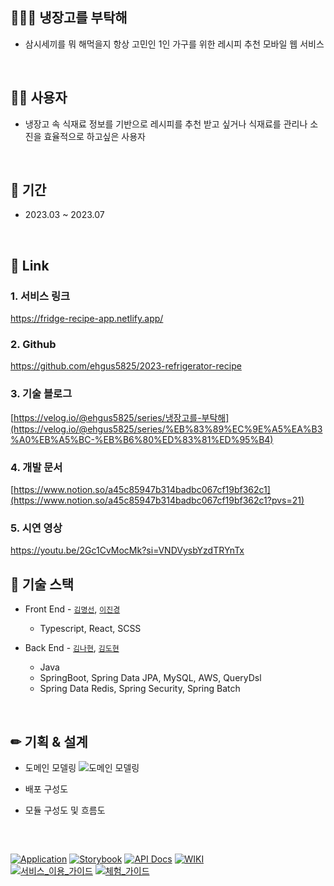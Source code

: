 ## 👨‍👨‍👧 냉장고를 부탁해

  - 삼시세끼를 뭐 해먹을지 항상 고민인 1인 가구를 위한 레시피 추천 모바일 웹 서비스
 
<br>
 
 ## 🤷‍♂️ 사용자
 
  - 냉장고 속 식재료 정보를 기반으로 레시피를 추천 받고 싶거나 식재료를 관리나 소진을 효율적으로 하고싶은 사용자

<br>

## 📆 기간

  - 2023.03 ~ 2023.07

<br>

## 🔗 Link

### 1. 서비스 링크

https://fridge-recipe-app.netlify.app/

### 2. Github

https://github.com/ehgus5825/2023-refrigerator-recipe

### 3. 기술 블로그

[https://velog.io/@ehgus5825/series/냉장고를-부탁해](https://velog.io/@ehgus5825/series/%EB%83%89%EC%9E%A5%EA%B3%A0%EB%A5%BC-%EB%B6%80%ED%83%81%ED%95%B4)

### 4. 개발 문서

[https://www.notion.so/a45c85947b314badbc067cf19bf362c1](https://www.notion.so/a45c85947b314badbc067cf19bf362c1?pvs=21)

### 5. 시연 영상

https://youtu.be/2Gc1CvMocMk?si=VNDVysbYzdTRYnTx

## 📗 기술 스택

  - Front End - [`김명선`](https://github.com/mxxseonkim), [`이진경`](https://github.com/j-kyung99)
    - Typescript, React, SCSS
    
  - Back End - [`김나현`](https://github.com/xiu0327), [`김도현`](https://github.com/ehgus5825)
    - Java
    - SpringBoot, Spring Data JPA, MySQL, AWS, QueryDsl
    - Spring Data Redis, Spring Security, Spring Batch

<br>

## ✏ 기획 & 설계

- 도메인 모델링
![도메인 모델링](https://github.com/xiu0327/2023-refrigerator-recipe/assets/78461009/bc31d72b-0fcd-4249-b2a0-99604bca79d5)

- 배포 구성도

- 모듈 구성도 및 흐름도

<br>

## 

[![Application](http://img.shields.io/badge/Application-F46A54?style=flat&logo=github&logoColor=white&link=)]()
[![Storybook](http://img.shields.io/badge/Storybook-FF4785?style=flat&logo=Storybook&logoColor=white&link=h)]()
[![API Docs](http://img.shields.io/badge/-API%20Docs-important?style=flat&logo=dev.to&logoColor=white&link=)]()
[![WIKI](http://img.shields.io/badge/-GitHub%20WiKi-395FC1?style=flat&logo=GitHub&logoColor=white&link=https://github.com/xiu0327/2023-refrigerator-recipe/wiki/%F0%9F%9A%97-%EC%9A%94%EA%B5%AC%EC%82%AC%ED%95%AD-%EB%B6%84%EC%84%9D)](https://github.com/xiu0327/2023-refrigerator-recipe/wiki/%F0%9F%9A%97-%EC%9A%94%EA%B5%AC%EC%82%AC%ED%95%AD-%EB%B6%84%EC%84%9D)
<br>
[![서비스_이용_가이드](http://img.shields.io/badge/-서비스_이용_가이드-81B441?style=flat&logo=Pinboard&logoColor=white&link=)]()
[![체험_가이드](http://img.shields.io/badge/-체험_가이드-6F53F3?style=flat&logo=&logoColor=white&link=)]()

<br>
  

